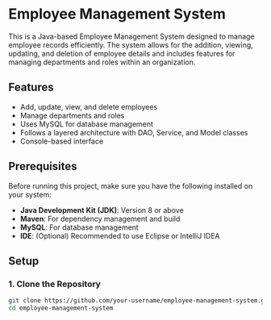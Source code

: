 # Employee Management System

This is a Java-based Employee Management System designed to manage employee records efficiently. The system allows for the addition, viewing, updating, and deletion of employee details and includes features for managing departments and roles within an organization.

## Features

- Add, update, view, and delete employees
- Manage departments and roles
- Uses MySQL for database management
- Follows a layered architecture with DAO, Service, and Model classes
- Console-based interface

## Prerequisites

Before running this project, make sure you have the following installed on your system:

- **Java Development Kit (JDK)**: Version 8 or above
- **Maven**: For dependency management and build
- **MySQL**: For database management
- **IDE**: (Optional) Recommended to use Eclipse or IntelliJ IDEA

## Setup

### 1. Clone the Repository

```bash
git clone https://github.com/your-username/employee-management-system.git
cd employee-management-system
